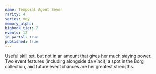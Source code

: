 ```yaml
---
name: Temporal Agent Seven
rarity: 4
series: voy
memory_alpha:
bigbook_tier: 7
events: 12
in_portal: true
published: true
---
```


Useful skill set, but not in an amount that gives her much staying power. Two event features (including alongside da Vinci), a spot in the Borg collection, and future event chances are her greatest strengths.
